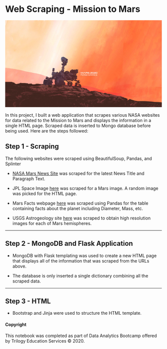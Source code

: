 # Web Scraping - Mission to Mars

![mission_to_mars](Images/mission_to_mars.jpg)

In this project, I built a web application that scrapes various NASA websites for data related to the Mission to Mars and displays the information in a single HTML page. Scraped data is inserted to Mongo database before being used. Here are the steps followed:


## Step 1 - Scraping

The following websites were scraped using BeautifulSoup, Pandas, and Splinter


* [NASA Mars News Site](https://mars.nasa.gov/news/) was scraped for the latest News Title and Paragraph Text. 

* JPL Space Image [here](https://www.jpl.nasa.gov/spaceimages/?search=&category=Mars) was scraped for a Mars image. A random image was picked for the HTML page.

* Mars Facts webpage [here](https://space-facts.com/mars/) was scraped using Pandas for the table containing facts about the planet including Diameter, Mass, etc.

* USGS Astrogeology site [here](https://astrogeology.usgs.gov/search/results?q=hemisphere+enhanced&k1=target&v1=Mars) was scraped to obtain high resolution images for each of Mars hemispheres.

- - -

## Step 2 - MongoDB and Flask Application

* MongoDB with Flask templating was used to create a new HTML page that displays all of the information that was scraped from the URLs above.

* The database is only inserted a single dictionary combining all the scraped data. 

- - -

## Step 3 - HTML

* Bootstrap and Jinja were used to structure the HTML template.


#### Copyright

This notebook was completed as part of Data Analytics Bootcamp offered by Trilogy Education Services © 2020. 
